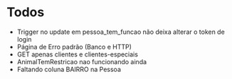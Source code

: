 # Todos

* Trigger no update em pessoa_tem_funcao não deixa alterar o token de login
* Página de Erro padrão (Banco e HTTP)
* GET apenas clientes e clientes-especiais
* AnimalTemRestricao nao funcionando ainda
* Faltando coluna BAIRRO na Pessoa

